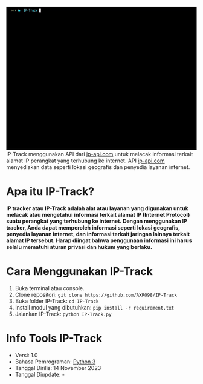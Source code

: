 ![IP-Track.py](GIF_IP-Track.gif)
IP-Track menggunakan API dari [ip-api.com](https://ip-api.com) untuk melacak informasi terkait alamat IP perangkat yang terhubung ke internet. API [ip-api.com](https://ip-api.com) menyediakan data seperti lokasi geografis dan penyedia layanan internet.


# Apa itu IP-Track?
**IP tracker atau IP-Track adalah alat atau layanan yang digunakan untuk melacak atau mengetahui informasi terkait alamat IP (Internet Protocol) suatu perangkat yang terhubung ke internet. Dengan menggunakan IP tracker, Anda dapat memperoleh informasi seperti lokasi geografis, penyedia layanan internet, dan informasi terkait jaringan lainnya terkait alamat IP tersebut. Harap diingat bahwa penggunaan informasi ini harus selalu mematuhi aturan privasi dan hukum yang berlaku.**

# Cara Menggunakan IP-Track
1. Buka terminal atau console.
2. Clone repositori: ```git clone https://github.com/AXRO98/IP-Track```
3. Buka folder IP-Track: ```cd IP-Track```
4. Install modul yang dibutuhkan: ```pip install -r requirement.txt```
5. Jalankan IP-Track: ```python IP-Track.py```

# Info Tools IP-Track
- Versi: 1.0
- Bahasa Pemrograman: [Python 3](https://www.python.org/downloads/)
- Tanggal Dirilis: 14 November 2023
- Tanggal Diupdate: -
